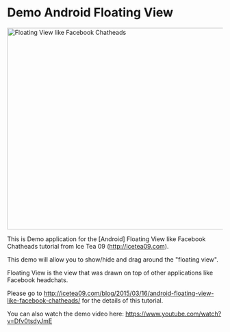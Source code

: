 # Demo Android Floating View

<img class="aligncenter" src="https://farm8.staticflickr.com/7630/16806786156_7888d7b2d7_b.jpg" alt="Floating View like Facebook Chatheads" width="851" height="472">

This is Demo application for the [Android] Floating View like Facebook Chatheads tutorial from Ice Tea 09 (http://icetea09.com).

This demo will allow you to show/hide and drag around the "floating view".

Floating View is the view that was drawn on top of other applications like Facebook headchats.

Please go to http://icetea09.com/blog/2015/03/16/android-floating-view-like-facebook-chatheads/ for the details of this tutorial.

You can also watch the demo video here:
https://www.youtube.com/watch?v=Dfv0tsdyJmE
